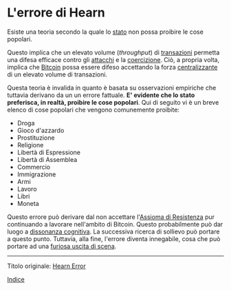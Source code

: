 # L'errore di Hearn



Esiste una teoria secondo la quale lo [stato](ch101-glossary.md#stato) non possa proibire le cose popolari.

Questo implica che un elevato volume (_throughput_) di [transazioni](ch101-glossary.md#transazione) permetta una difesa efficace contro gli [attacchi](ch101-glossary.md#attacco) e la [coercizione](ch101-glossary.md#coercizione). Ciò, a propria volta, implica che [Bitcoin](ch101-glossary.md#bitcoin) possa essere difeso accettando la forza [centralizzante](ch101-glossary.md#centralizzazione) di un elevato volume di transazioni.

Questa teoria è invalida in quanto è basata su osservazioni empiriche che tuttavia derivano da un un errore fattuale. **E' evidente che lo stato preferisca, in realtà, proibire le cose popolari**. Qui di seguito vi è un breve elenco di cose popolari che vengono comunemente proibite:

* Droga
* Gioco d'azzardo
* Prostituzione
* Religione
* Libertà di Espressione
* Libertà di Assemblea
* Commercio
* Immigrazione
* Armi
* Lavoro
* Libri
* Moneta

Questo errore può derivare dal non accettare l'[Assioma di Resistenza](ch004-axiom-of-resistance.md) pur continuando a lavorare nell'ambito di Bitcoin. Questo probabilmente può dar luogo a [dissonanza cognitiva](https://it.wikipedia.org/wiki/Dissonanza_cognitiva). La successiva  ricerca di sollievo può portare a questo punto. Tuttavia, alla fine, l'errore diventa innegabile, cosa che può portare ad una [furiosa uscita di scena](https://en.wikipedia.org/wiki/Wikipedia:Rage_quit). 

---

Titolo originale: [Hearn Error](https://github.com/libbitcoin/libbitcoin-system/wiki/Hearn-Error)

[Indice](/README.md)

